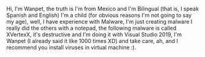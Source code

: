 Hi, I'm Wanpet, the truth is I'm from Mexico and I'm Bilingual (that is, I speak Spanish and English) I'm a child (for obvious reasons I'm not going to say my age), well, I have experience with Malware, I'm just creating malware I really did the others with a notepad, the following malware is called XVertexX, it's destructive and I'm doing it with Visual Studio 2019, I'm Wanpet (I already said it like 1000 times XD) and take care, ah, and I recommend you install viruses in virtual machine :).
